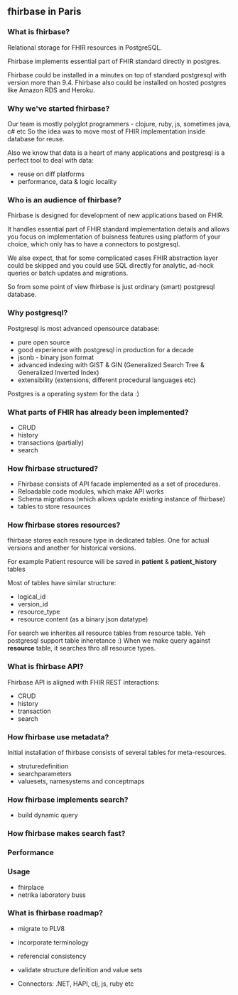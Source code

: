 ## fhirbase in Paris

### What is fhirbase?

Relational storage for FHIR resources in PostgreSQL.

Fhirbase implements essential part of FHIR standard directly in postgres.

Fhirbase could be installed in a minutes on top of standard postgresql
with version more than 9.4.
Fhirbase also could be installed on hosted postgres like Amazon RDS and Heroku.

### Why we've started fhirbase?

Our team is mostly polyglot programmers - clojure, ruby, js, sometimes java, c# etc
So the idea was to move most of FHIR implementation inside database for reuse.

Also we know that data is a heart of many applications and postgresql is a perfect
tool to deal with data:

* reuse on diff platforms
* performance, data & logic locality

### Who is an audience of fhirbase?

Fhirbase is designed for development of new applications based on FHIR.

It handles essential part of FHIR standard implementation details and
allows you focus on implementation of buisness features using platform of your choice,
which only has to have a connectors to postgresql.

We alse expect, that for some complicated cases FHIR abstraction layer could be skipped
and you could use SQL directly for analytic, ad-hock queries or batch updates and migrations.

So from some point of view fhirbase is just ordinary (smart) postgresql database.

### Why postgresql?

Postgresql is most advanced opensource database:

* pure open source
* good experience with postgresql in production for a decade
* jsonb - binary json format
* advanced indexing with GIST & GIN (Generalized Search Tree & Generalized Inverted Index)
* extensibility (extensions, different procedural languages etc)

Postgres is a operating system for the data :)

### What parts of FHIR has already been implemented?

 * CRUD
 * history
 * transactions (partially)
 * search

### How fhirbase structured?

* Fhirbase consists of API facade implemented as a set of procedures.
* Reloadable code modules, which make API works
* Schema migrations (which allows update existing instance of fhirbase)
* tables to store resources

### How fhirbase stores resources?

fhirbase stores each resoure type in dedicated tables.
One for actual versions and another for historical versions.

For example Patient resource will be saved in
**patient** & **patient_history** tables

Most of tables have similar structure:

 * logical_id
 * version_id
 * resource_type
 * resource content (as a binary json datatype)

For search we inherites all resource tables from resource table.
Yeh postgresql support table inheretance :)
When we make query against **resource** table, it searches thro all resource types.

### What is fhirbase API?

Fhirbase API is aligned with FHIR REST interactions:

* CRUD
* history
* transaction
* search

### How fhirbase use metadata?

Initial installation of fhirbase consists of several tables for meta-resources.

* struturedefinition
* searchparameters
* valuesets, namesystems and conceptmaps

### How fhirbase implements search?

* build dynamic query

### How fhirbase makes search fast?

### Performance

### Usage

* fhirplace
* netrika laboratory buss

### What is fhirbase roadmap?

* migrate to PLV8

* incorporate terminology
* referencial consistency
* validate structure definition and value sets
* Connectors: .NET, HAPI, clj, js, ruby etc
